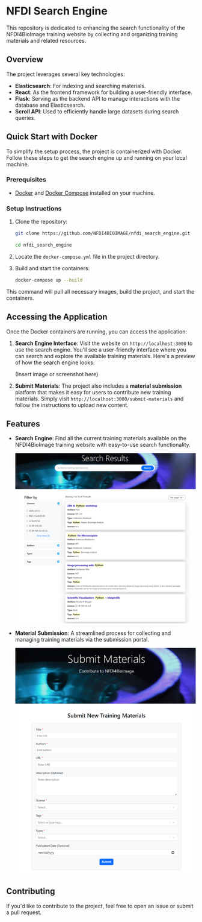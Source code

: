 # NFDI Search Engine

This repository is dedicated to enhancing the search functionality of the NFDI4BioImage training website by collecting and organizing training materials and related resources.

## Overview

The project leverages several key technologies:
- **Elasticsearch**: For indexing and searching materials.
- **React**: As the frontend framework for building a user-friendly interface.
- **Flask**: Serving as the backend API to manage interactions with the database and Elasticsearch.
- **Scroll API**: Used to efficiently handle large datasets during search queries.

## Quick Start with Docker

To simplify the setup process, the project is containerized with Docker. Follow these steps to get the search engine up and running on your local machine.

### Prerequisites
- [Docker](https://www.docker.com/) and [Docker Compose](https://docs.docker.com/compose/install/) installed on your machine.

### Setup Instructions

1. Clone the repository:
   ```bash
   git clone https://github.com/NFDI4BIOIMAGE/nfdi_search_engine.git
   ```
   ```bash
   cd nfdi_search_engine
   ```

2. Locate the `docker-compose.yml` file in the project directory.

3. Build and start the containers:
   ```bash
   docker-compose up --build
   ```

This command will pull all necessary images, build the project, and start the containers.

## Accessing the Application

Once the Docker containers are running, you can access the application:

1. **Search Engine Interface**: Visit the website on `http://localhost:3000` to use the search engine. You'll see a user-friendly interface where you can search and explore the available training materials. Here's a preview of how the search engine looks:

   (Insert image or screenshot here)

2. **Submit Materials**: The project also includes a **material submission** platform that makes it easy for users to contribute new training materials. Simply visit `http://localhost:3000/submit-materials` and follow the instructions to upload new content.

## Features

- **Search Engine**: Find all the current training materials available on the NFDI4BioImage training website with easy-to-use search functionality.
  
  ![Search Engine Results](./images/search_results.png)

- **Material Submission**: A streamlined process for collecting and managing training materials via the submission portal.

  ![Submit Materials](./images/submit_materials.png)


## Contributing

If you'd like to contribute to the project, feel free to open an issue or submit a pull request.


